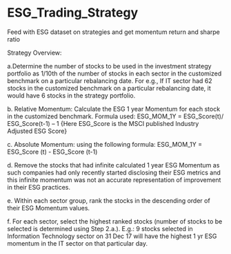 # ESG_Trading_Strategy

Feed with ESG dataset on strategies and get momentum return and sharpe ratio


Strategy Overview:

a.Determine the number of stocks to be used in the investment strategy portfolio as 1/10th of the number of stocks in each sector in the customized benchmark on a particular rebalancing date. For e.g., If IT sector had 62 stocks in the customized benchmark on a particular rebalancing date, it would have 6 stocks in the strategy portfolio.

b. Relative Momentum: Calculate the ESG 1 year Momentum for each stock in the customized benchmark. Formula used: ESG_MOM_1Y = ESG_Score(t)/ ESG_Score(t-1) – 1 {Here ESG_Score is the MSCI published Industry Adjusted ESG Score}

c. Absolute Momentum: using the following formula: ESG_MOM_1Y = ESG_Score (t) - ESG_Score (t-1)

d. Remove the stocks that had infinite calculated 1 year ESG Momentum as such companies had only recently started disclosing their ESG metrics and this infinite momentum was not an accurate representation of improvement in their ESG practices.

e. Within each sector group, rank the stocks in the descending order of their ESG Momentum values.

f. For each sector, select the highest ranked stocks (number of stocks to be selected is determined using Step 2.a.). E.g.: 9 stocks selected in Information Technology sector on 31 Dec 17 will have the highest 1 yr ESG momentum in the IT sector on that particular day.
